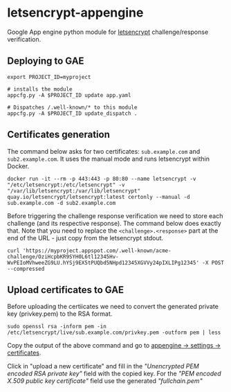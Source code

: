 # letsencrypt-appengine

Google App engine python module for [letsencrypt](https://letsencrypt.org/) challenge/response verification.


## Deploying to GAE

```!bash
export PROJECT_ID=myproject

# installs the module
appcfg.py -A $PROJECT_ID update app.yaml 

# Dispatches /.well-known/* to this module
appcfg.py -A $PROJECT_ID update_dispatch .
```

## Certificates generation

The command below asks for two certificates: `sub.example.com` and `sub2.example.com`. It uses the manual mode and runs letsencrypt within Docker.

```!bash
docker run -it --rm -p 443:443 -p 80:80 --name letsencrypt -v "/etc/letsencrypt:/etc/letsencrypt" -v "/var/lib/letsencrypt:/var/lib/letsencrypt" quay.io/letsencrypt/letsencrypt:latest certonly --manual -d sub.example.com -d sub2.example.com
```

Before triggering the challenge response verification we need to store each challenge (and its respective response). The command below does exactly that. Note that you need to replace the `<challenge>.<response>` part at the end of the URL - just copy from the letsencrypt stdout.

```!bash
curl 'https://myproject.appspot.com/.well-known/acme-challenge/OziHcpbKR9SYH0L6tl12345Hv-WvPEIoMVhweeZG9LU.hYSj9EX5tPUQbd5NHpd12345XGVVy24pIXLIPg12345' -X POST --compressed
```

## Upload certificates to GAE

Before uploading the certiicates we need to convert the generated private key (privkey.pem) to the RSA format.

```!bash
sudo openssl rsa -inform pem -in /etc/letsencrypt/live/sub.example.com/privkey.pem -outform pem | less
```

Copy the output of the above command and go to [appengine -> settings -> certificates](https://console.developers.google.com/appengine/settings/certificates?project=myapplication).

Click in "upload a new certificate" and fill in the *"Unencrypted PEM encoded RSA private key"* field with the copied key.
For the *"PEM encoded X.509 public key certificate"* field use the generated *"fullchain.pem"* 

